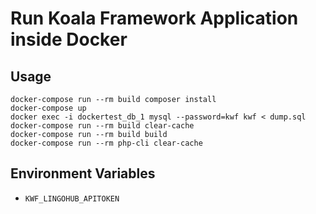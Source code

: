 # Run Koala Framework Application inside Docker

## Usage

    docker-compose run --rm build composer install
    docker-compose up
    docker exec -i dockertest_db_1 mysql --password=kwf kwf < dump.sql
    docker-compose run --rm build clear-cache
    docker-compose run --rm build build
    docker-compose run --rm php-cli clear-cache

## Environment Variables

  - `KWF_LINGOHUB_APITOKEN`
